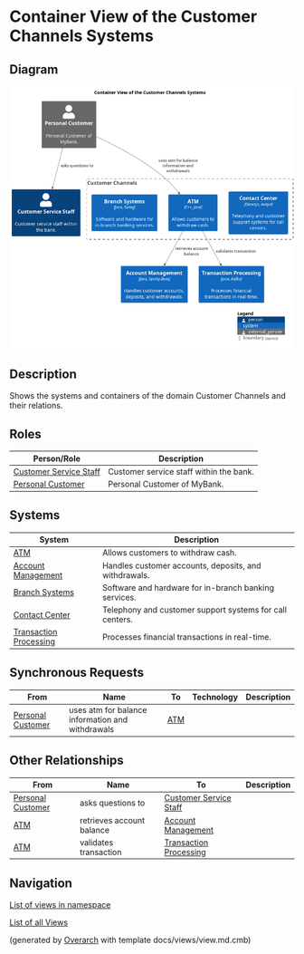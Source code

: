 # Container View of the Customer Channels Systems

## Diagram
![Container View of the Customer Channels Systems](../../mybank/customer-channels/container-view.png)

## Description
Shows the systems and containers of the domain Customer Channels and their relations.

## Roles
| Person/Role | Description |
|---|---|
| [Customer Service Staff](../../mybank/customer-channels/customer-service-staff.md)| Customer service staff within the bank. |
| [Personal Customer](../../mybank/personal-customer.md)| Personal Customer of MyBank. |

## Systems
| System | Description |
|---|---|
| [ATM](../../mybank/customer-channels/atm.md)| Allows customers to withdraw cash. |
| [Account Management](../../mybank/core-banking/account-management-system.md)| Handles customer accounts, deposits, and withdrawals. |
| [Branch Systems](../../mybank/customer-channels/branch-systems.md)| Software and hardware for in-branch banking services. |
| [Contact Center](../../mybank/customer-channels/contact-center-system.md)| Telephony and customer support systems for call centers. |
| [Transaction Processing](../../mybank/core-banking/transaction-processing-system.md)| Processes financial transactions in real-time. |

## Synchronous Requests
| From | Name | To | Technology | Description |
|---|---|---|---|---|
| [Personal Customer](../../mybank/personal-customer.md) | uses atm for balance information and withdrawals | [ATM](../../mybank/customer-channels/atm.md) |  |

## Other Relationships
| From | Name | To | Description |
|---|---|---|---|
| [Personal Customer](../../mybank/personal-customer.md) | asks questions to | [Customer Service Staff](../../mybank/customer-channels/customer-service-staff.md) |  |
| [ATM](../../mybank/customer-channels/atm.md) | retrieves account balance | [Account Management](../../mybank/core-banking/account-management-system.md) |  |
| [ATM](../../mybank/customer-channels/atm.md) | validates transaction | [Transaction Processing](../../mybank/core-banking/transaction-processing-system.md) |  |

## Navigation
[List of views in namespace](./views-in-namespace.md)

[List of all Views](../../views.md)


(generated by [Overarch](https://github.com/soulspace-org/overarch) with template docs/views/view.md.cmb)

